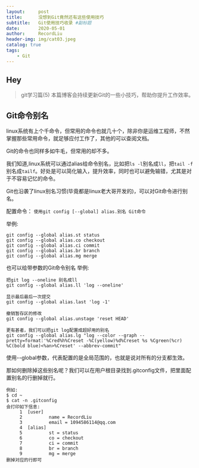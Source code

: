 ```yaml
---
layout:     post   				    
title:      没想到Git竟然还有这些使用技巧				
subtitle:   Git使用技巧收录 #副标题
date:       2020-05-01 				
author:     RecordLiu 						
header-img: img/cat03.jpeg
catalog: true 						
tags:								
    - Git
---
```


## Hey

>git学习篇(5)
本篇博客会持续更新Git的一些小技巧，帮助你提升工作效率。

## Git命令别名
linux系统有上个千命令，但常用的命令也就几十个，除非你是运维工程师，不然掌握那些常用命令，就足够应付工作了，其他的可以查阅文档。

Git的命令也同样多如牛毛，但常用的却不多。

我们知道,linux系统可以通过alias给命令别名，比如把`ls -l`别名成`ll`，把`tail -f`别名成`tailf`。好处是可以简化输入，提升效率，同时也可以避免输错，尤其是对于不容易记忆的命令。

Git也沿袭了linux别名习惯(毕竟都是linux老大哥开发的)，可以对Git命令进行别名。

配置命令：
```使用git config [--global] alias.别名 Git命令```

举例:
```
git config --global alias.st status
git config --global alias.co checkout
git config --global alias.ci commit
git config --global alias.br branch
git config --global alias.mg merge
```

也可以给带参数的Git命令别名
举例:

```
把git log --oneline 别名成ll
git config --global alias.ll 'log --oneline'
```

```
显示最后最后一次提交
git config --global alias.last 'log -1'

```

```
撤销暂存区的修改
git config --global alias.unstage 'reset HEAD'
```

```
更有甚者，我们可以把git log配置成超好用的别名
git config --global alias.lg "log --color --graph --pretty=format:'%Cred%h%Creset -%C(yellow)%d%Creset %s %Cgreen(%cr) %C(bold blue)<%an>%Creset' --abbrev-commit"
```

使用--global参数，代表配置的是全局范围的，也就是说对所有的分支都生效。

那如何删除掉这些别名呢？我们可以在用户根目录找到.gitconfig文件，把里面配置别名的行删掉就行。

```
例如:
$ cd ~
$ cat -n .gitconfig
会打印如下信息:
     1  [user]
     2          name = RecordLiu
     3          email = 1094586114@qq.com
     4  [alias]
     5          st = status
     6          co = checkout
     7          ci = commit
     8          br = branch
     9          mg = merge
删掉对应的行即可     
```
